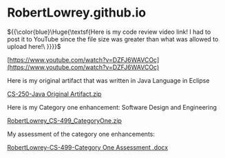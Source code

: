 ﻿# RobertLowrey.github.io

${{\color{blue}\Huge{\textsf{Here is my code review video link! I had to post it to YouTube since the file size was greater than what was allowed to upload here!\ \}}}}\$

[https://www.youtube.com/watch?v=DZFJ6WAVCOc](https://www.youtube.com/watch?v=DZFJ6WAVCOc)

Here is my original artifact that was written in Java Language in Eclipse

[CS-250-Java Original Artifact.zip](https://github.com/user-attachments/files/16484509/CS-250-Java.Original.Artifact.zip)


Here is my Category one enhancement: Software Design and Engineering 

[RobertLowrey_CS-499_CategoryOne.zip](https://github.com/user-attachments/files/16484539/RobertLowrey_CS-499_CategoryOne.zip)

My assessment of the category one enhancements:

[RobertLowrey-CS-499-Category One Assessment .docx](https://github.com/user-attachments/files/16484541/RobertLowrey-CS-499-Category.One.Assessment.docx)
